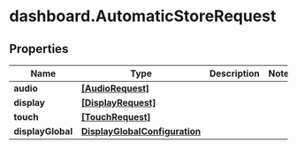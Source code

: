 # dashboard.AutomaticStoreRequest

## Properties
Name | Type | Description | Notes
------------ | ------------- | ------------- | -------------
**audio** | [**[AudioRequest]**](AudioRequest.md) |  | 
**display** | [**[DisplayRequest]**](DisplayRequest.md) |  | 
**touch** | [**[TouchRequest]**](TouchRequest.md) |  | 
**displayGlobal** | [**DisplayGlobalConfiguration**](DisplayGlobalConfiguration.md) |  | 


